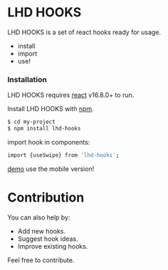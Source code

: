 # LHD HOOKS

LHD HOOKS is a set of react hooks ready for usage.

  - install
  - import
  - use!

### Installation

LHD HOOKS requires [react](https://reactjs.org/) v16.8.0+ to run.

Install LHD HOOKS with [npm](https://www.npmjs.com).

```sh
$ cd my-project
$ npm install lhd-hooks
```

import hook in components:

```sh
import {useSwipe} from 'lhd-hooks';
```
[demo](https://lhdi.github.io/lhd-hooks/)
use the mobile version!

# Contribution
You can also help by:
  - Add new hooks.
  - Suggest hook ideas.
  - Improve existing hooks.

Feel free to contribute.

